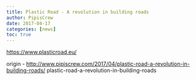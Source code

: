 ```yaml
---
title: Plastic Road - A revolution in building roads
author: PipisCrew
date: 2017-04-17
categories: [news]
toc: true
---
```


https://www.plasticroad.eu/

origin - http://www.pipiscrew.com/2017/04/plastic-road-a-revolution-in-building-roads/ plastic-road-a-revolution-in-building-roads